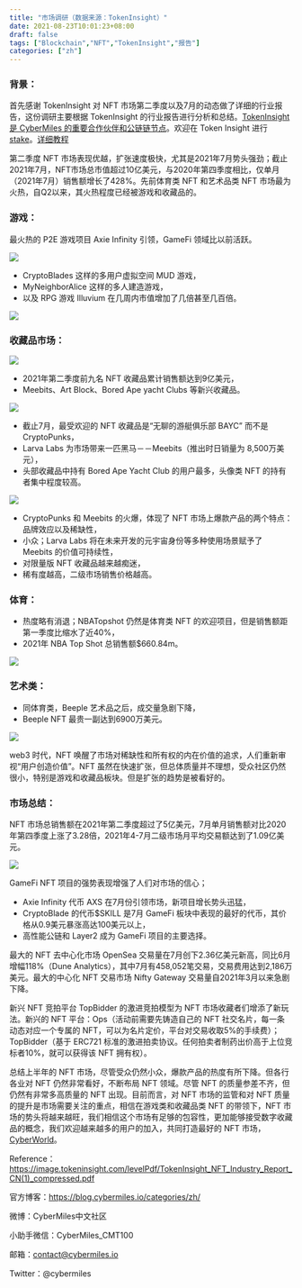 ```yaml
---
title: "市场调研（数据来源：TokenInsight）"
date: 2021-08-23T10:01:23+08:00
draft: false
tags: ["Blockchain","NFT","TokenInsight","报告"]
categories: ["zh"]
---
```


### 背景：

首先感谢 TokenInsight 对 NFT 市场第二季度以及7月的动态做了详细的行业报告，这份调研主要根据 TokenInsight 的行业报告进行分析和总结。[TokenInsight 是 CyberMiles 的重要合作伙伴和公链链节点](https://tokeninsight.com/tokenDetail/cybermiles(cmt)?cid=4282)。欢迎在 Token Insight 进行 [stake](http://staking.cybermiles.io/)。[详细教程](https://blog.cybermiles.io/post/20190625-cmt-staking-tutorial-zh/)

第二季度 NFT 市场表现优越，扩张速度极快，尤其是2021年7月势头强劲；截止2021年7月，NFT市场总市值超过10亿美元，与2020年第四季度相比，仅单月（2021年7月）销售额增长了428%。先前体育类 NFT  和艺术品类 NFT 市场最为火热，自Q2以来，其火热程度已经被游戏和收藏品的。

### 游戏：

最火热的 P2E 游戏项目 Axie Infinity 引领，GameFi 领域比以前活跃。

![](/images/20210823-NFT10-02-zh.png)

* CryptoBlades 这样的多用户虚拟空间 MUD 游戏，
* MyNeighborAlice 这样的多人建造游戏，
* 以及 RPG 游戏 Illuvium 在几周内市值增加了几倍甚至几百倍。

![](/images/20210823-NFT10-01-zh.png)

### 收藏品市场：

![](/images/20210823-NFT10-03-zh.png)

* 2021年第二季度前九名 NFT 收藏品累计销售额达到9亿美元，
* Meebits、Art Block、Bored Ape yacht Clubs 等新兴收藏品。

![](/images/20210823-NFT10-04-zh.png)

* 截止7月，最受欢迎的 NFT 收藏品是“无聊的游艇俱乐部 BAYC” 而不是 CryptoPunks，
* Larva Labs 为市场带来一匹黑马－－Meebits（推出时日销量为 8,500万美元），
* 头部收藏品中持有 Bored Ape Yacht Club 的用户最多，头像类 NFT 的持有者集中程度较高。

![](/images/20210823-NFT10-05-zh.png)

* CryptoPunks 和 Meebits 的火爆，体现了 NFT 市场上爆款产品的两个特点：品牌效应以及稀缺性，
* 小众；Larva Labs 将在未来开发的元宇宙身份等多种使用场景赋予了 Meebits 的价值可持续性，
* 对限量版 NFT 收藏品越来越痴迷，
* 稀有度越高，二级市场销售价格越高。

### 体育：

* 热度略有消退；NBATopshot 仍然是体育类 NFT 的欢迎项目，但是销售额距第一季度比缩水了近40%，
* 2021年 NBA Top Shot 总销售额$660.84m。

![](/images/20210823-NFT10-06-zh.png)

### 艺术类：

* 同体育类，Beeple 艺术品之后，成交量急剧下降，
* Beeple NFT 最贵一副达到6900万美元。

![](/images/20210823-NFT10-07-zh.png)

web3 时代，NFT 唤醒了市场对稀缺性和所有权的内在价值的追求，人们重新审视“用户创造价值”。NFT 虽然在快速扩张，但总体质量并不理想，受众社区仍然很小，特别是游戏和收藏品板块。但是扩张的趋势是被看好的。

### 市场总结：

NFT 市场总销售额在2021年第二季度超过了5亿美元，7月单月销售额对比2020年第四季度上涨了3.28倍，2021年4-7月二级市场月平均交易额达到了1.09亿美元。

![](/images/20210823-NFT10-08-zh.png)

GameFi NFT 项目的强势表现增强了人们对市场的信心；

* Axie Infinity 代币 AXS 在7月份引领市场，新项目增长势头迅猛，
* CryptoBlade 的代币$SKILL 是7月 GameFi 板块中表现的最好的代币，其价格从0.9美元暴涨高达100美元以上，
* 高性能公链和 Layer2 成为 GameFi 项目的主要选择。


最大的 NFT 去中心化市场 OpenSea 交易量在7月创下2.36亿美元新高，同比6月增幅118%（Dune Analytics），其中7月有458,052笔交易，交易费用达到2,186万美元。最大的中心化 NFT 交易市场 Nifty Gateway 交易量自2021年3月以来急剧下降。

新兴 NFT 竞拍平台 TopBidder 的激进竞拍模型为 NFT 市场收藏者们增添了新玩法。新兴的 NFT 平台：Ops（活动前需要先铸造自己的 NFT 社交名片，每一条动态对应一个专属的 NFT，可以为名片定价，平台对交易收取5%的手续费）； TopBidder（基于 ERC721 标准的激进拍卖协议。任何拍卖者制药出价高于上位竞标者10%，就可以获得该 NFT 拥有权）。

总结上半年的 NFT 市场，尽管受众仍然小众，爆款产品的热度有所下降。但各行各业对 NFT 仍然非常看好，不断布局 NFT 领域。尽管 NFT 的质量参差不齐，但仍然有非常多高质量的 NFT 出现。目前而言，对 NFT 市场的监管和对 NFT 质量的提升是市场需要关注的重点，相信在游戏类和收藏品类 NFT 的带领下，NFT 市场的势头将越来越旺，我们相信这个市场有足够的包容性，更加能够接受数字收藏品的概念，我们欢迎越来越多的用户的加入，共同打造最好的 NFT 市场，[CyberWorld](https://cyberworld.finance/)。

Reference：https://image.tokeninsight.com/levelPdf/TokenInsight_NFT_Industry_Report_CN(1)_compressed.pdf

官方博客：https://blog.cybermiles.io/categories/zh/

微博：CyberMiles中文社区

小助手微信：CyberMiles_CMT100

邮箱：contact@cybermiles.io

Twitter：@cybermiles
